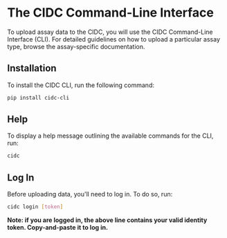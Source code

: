 # The CIDC Command-Line Interface

To upload assay data to the CIDC, you will use the CIDC Command-Line Interface (CLI). For detailed guidelines on how to upload a particular assay type, browse the assay-specific documentation.

## Installation
To install the CIDC CLI, run the following command:
```bash
pip install cidc-cli
```
## Help
To display a help message outlining the available commands for the CLI, run:
```bash
cidc
```
## Log In
Before uploading data, you'll need to log in. To do so, run:
```bash
cidc login [token]
```
**Note: if you are logged in, the above line contains your valid identity token. Copy-and-paste it to log in.**
